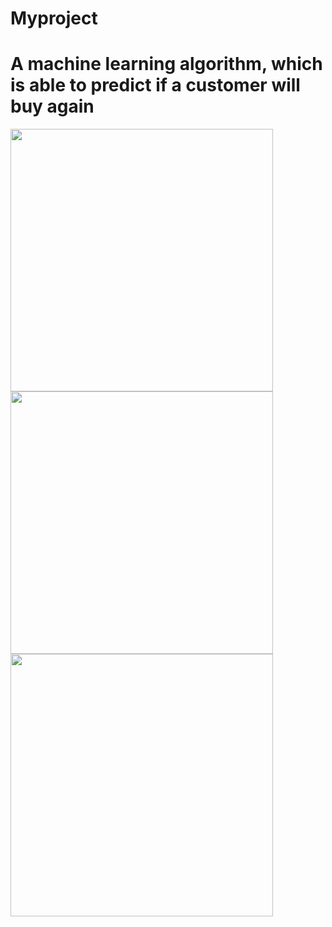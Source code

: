 # Myproject

<h1> A machine learning algorithm, which is able to predict if a customer will buy again</h1>
<img src="https://user-images.githubusercontent.com/93896554/197515746-323defa9-727b-4383-a893-7bf61d66dd98.jpg" style="float:left;width:420px;height:auto;">
<img src="https://raw.githubusercontent.com/reyyatuquib/myproject/main/assets/WIN_20210930_12_48_37_Pro.jpg" style="float:left;width:420px;height:auto;">
<img src="https://github.com/reyyatuquib/myproject/blob/main/assets/WIN_20211014_15_00_40_Pro.jpg" style="float:left;width:420px;height:auto;">
